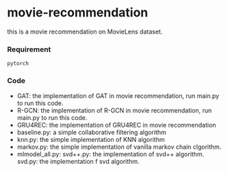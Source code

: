 # movie-recommendation

this is a movie recommendation on MovieLens dataset.

### Requirement
```
pytorch
```

### Code
- GAT: the implementation of GAT in movie recommendation, run main.py to run this code.
- R-GCN: the implementation of R-GCN in movie recommendation, run main.py to run this code.
- GRU4REC: the implementation of GRU4REC in movie recommendation
- baseline.py: a simple collaborative filtering algorithm
- knn.py: the simple implementation of KNN algorithm
- markov.py: the simple implementation of vanilla markov chain clgorithm.
- mlmodel_all.py: 
svd++.py: the implementation of svd++ algorithm.
svd.py: the implementation f svd algorithm.
